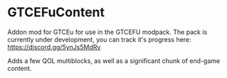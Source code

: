 # GTCEFuContent
Addon mod for GTCEu for use in the GTCEFU modpack. The pack is currently under development, you can track it's progress here: https://discord.gg/5ynJs5MdRv

Adds a few QOL multiblocks, as well as a significant chunk of end-game content.
